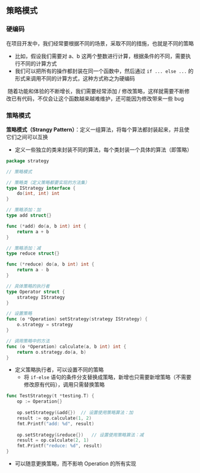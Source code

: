 ## 策略模式

### 硬编码

在项目开发中，我们经常要根据不同的场景，采取不同的措施，也就是不同的策略

- 比如，假设我们需要对 a、b 这两个整数进行计算，根据条件的不同，需要执行不同的计算方式
- 我们可以把所有的操作都封装在同一个函数中，然后通过 `if ... else ...` 的形式来调用不同的计算方式，这种方式称之为硬编码

​	随着功能和体验的不断增长，我们需要经常添加 / 修改策略，这样就需要不断修改已有代码，不仅会让这个函数越来越难维护，还可能因为修改带来一些 bug	



### 策略模式

**策略模式（Strangy Pattern）**：定义一组算法，将每个算法都封装起来，并且使它们之间可以互换

- 定义一些独立的类来封装不同的算法，每个类封装一个具体的算法（即策略）

```go
package strategy

// 策略模式

// 策略类（定义策略都要实现的方法集）
type IStrategy interface {
    do(int, int) int
}

// 策略添加：加
type add struct{}

func (*add) do(a, b int) int {
    return a + b
}

// 策略添加：减
type reduce struct{}

func (*reduce) do(a, b int) int {
    return a - b
}

// 具体策略的执行者
type Operator struct {
    strategy IStrategy
}

// 设置策略
func (o *Operation) setStrategy(strategy IStrategy) {
    o.strategy = strategy
}

// 调用策略中的方法
func (o *Operation) calculate(a, b int) int {
    return o.strategy.do(a, b)
}
```

- 定义策略执行者，可以设置不同的策略
    - 将 `if-else` 语句的条件分支替换成策略，新增也只需要新增策略（不需要修改原有代码），调用只需替换策略

```go
func TestStrategy(t *testing.T) {
    op := Operation{}
    
    op.setStrategy(&add{})	// 设置使用策略算法：加
    result := op.calculate(1, 2)
    fmt.Printf("add: %d", result)
    
    op.setStrategy(&reduce{})	// 设置使用策略算法：减
    result = op.calculate(2, 1)
    fmt.Printf("reduce: %d", result)
}
```

- 可以随意更换策略，而不影响 Operation 的所有实现